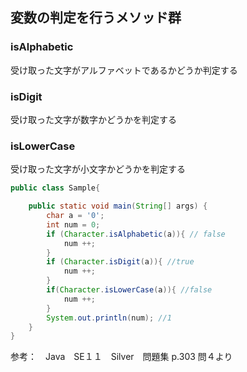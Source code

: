 ## 変数の判定を行うメソッド群

### isAlphabetic  

受け取った文字がアルファベットであるかどうか判定する

### isDigit

受け取った文字が数字かどうかを判定する

### isLowerCase 

受け取った文字が小文字かどうかを判定する

```Java
public class Sample{

    public static void main(String[] args) {
        char a = '0';
        int num = 0;
        if (Character.isAlphabetic(a)){ // false
            num ++;
        } 
        if (Character.isDigit(a)){ //true
            num ++;
        }
        if(Character.isLowerCase(a)){ //false
            num ++;
        }
        System.out.println(num); //1
    }
}
```

参考：　Java　SE１１　Silver　問題集 p.303 問４より
